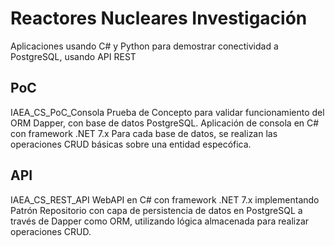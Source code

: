 <h1>Reactores Nucleares Investigación</h1>

Aplicaciones usando C# y Python para demostrar conectividad a PostgreSQL, usando API REST

<h2>PoC</h2>
IAEA_CS_PoC_Consola
Prueba de Concepto para validar funcionamiento del ORM Dapper, con base de datos PostgreSQL. Aplicación de consola en C# con framework .NET 7.x
Para cada base de datos, se realizan las operaciones CRUD básicas sobre una entidad especófica.
<h2>API</h2>
IAEA_CS_REST_API
WebAPI en C# con framework .NET 7.x implementando Patrón Repositorio con capa de persistencia de datos en PostgreSQL a través de Dapper como ORM, utilizando lógica almacenada para realizar operaciones CRUD.
